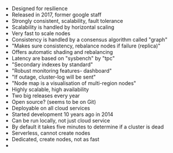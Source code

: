 *  Designed for resilience
* Released in 2017, former google staff
* Strongly consistent, scalability, fault tolerance
* Scalability is handled by horizontal scaling
* Very fast to scale nodes
* Consistency is handled by a consensus algorithm called "graph"
* "Makes sure consistency, rebalance nodes if failure (replica)"
* Offers automatic shading and rebalancing
* Latency are based on "sysbench" by "tpc"
* "Secondary indexes by standard"
* "Robust monitoring features- dashboard"
* "If outage, cluster-log will be sent"
* "Node map is a visualisation of multi-region nodes"
* Highly scalable, high availability
* Two big releases every year
* Open source? (seems to be on Git)
* Deployable on all cloud services
* Started development 10 years ago in 2014
* Can be run locally, not just cloud service
* By default it takes five minutes to determine if a cluster is dead
* Serverless, cannot create nodes
* Dedicated, create nodes, not as fast
* 